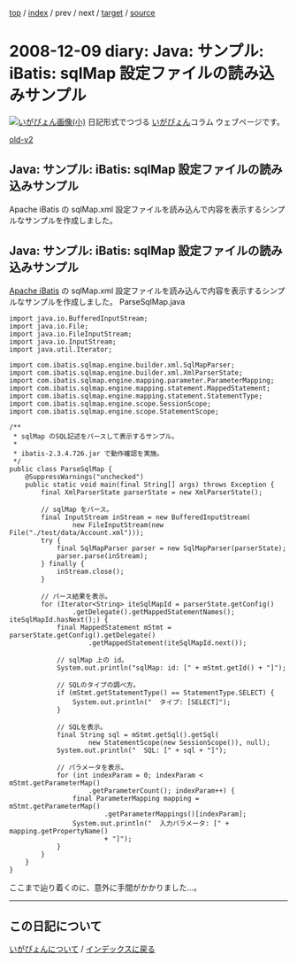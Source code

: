 [top](https://igapyon.github.io/diary/) 
 / [index](https://igapyon.github.io/diary/2008/index.html) 
 / prev 
 / next 
 / [target](https://igapyon.github.io/diary/2008/ig081209.html) 
 / [source](https://github.com/igapyon/diary/blob/gh-pages/2008/ig081209.html.src.md) 

2008-12-09 diary: Java: サンプル: iBatis: sqlMap 設定ファイルの読み込みサンプル
=====================================================================================================
[![いがぴょん画像(小)](https://igapyon.github.io/diary/images/iga200306s.jpg "いがぴょん")](https://igapyon.github.io/diary/memo/memoigapyon.html) 日記形式でつづる [いがぴょん](https://igapyon.github.io/diary/memo/memoigapyon.html)コラム ウェブページです。

[old-v2](ig081209-orig.html)

## Java: サンプル: iBatis: sqlMap 設定ファイルの読み込みサンプル

Apache iBatis の sqlMap.xml 設定ファイルを読み込んで内容を表示するシンプルなサンプルを作成しました。

## Java: サンプル: iBatis: sqlMap 設定ファイルの読み込みサンプル

[Apache iBatis](http://ibatis.apache.org/) の sqlMap.xml 設定ファイルを読み込んで内容を表示するシンプルなサンプルを作成しました。
ParseSqlMap.java
      
```
import java.io.BufferedInputStream;
import java.io.File;
import java.io.FileInputStream;
import java.io.InputStream;
import java.util.Iterator;

import com.ibatis.sqlmap.engine.builder.xml.SqlMapParser;
import com.ibatis.sqlmap.engine.builder.xml.XmlParserState;
import com.ibatis.sqlmap.engine.mapping.parameter.ParameterMapping;
import com.ibatis.sqlmap.engine.mapping.statement.MappedStatement;
import com.ibatis.sqlmap.engine.mapping.statement.StatementType;
import com.ibatis.sqlmap.engine.scope.SessionScope;
import com.ibatis.sqlmap.engine.scope.StatementScope;

/**
 * sqlMap のSQL記述をパースして表示するサンプル。
 * 
 * ibatis-2.3.4.726.jar で動作確認を実施。
 */
public class ParseSqlMap {
    @SuppressWarnings("unchecked")
    public static void main(final String[] args) throws Exception {
        final XmlParserState parserState = new XmlParserState();

        // sqlMap をパース。
        final InputStream inStream = new BufferedInputStream(
                new FileInputStream(new File("./test/data/Account.xml")));
        try {
            final SqlMapParser parser = new SqlMapParser(parserState);
            parser.parse(inStream);
        } finally {
            inStream.close();
        }

        // パース結果を表示。
        for (Iterator<String> iteSqlMapId = parserState.getConfig()
                .getDelegate().getMappedStatementNames(); iteSqlMapId.hasNext();) {
            final MappedStatement mStmt = parserState.getConfig().getDelegate()
                    .getMappedStatement(iteSqlMapId.next());

            // sqlMap 上の id。
            System.out.println("sqlMap: id: [" + mStmt.getId() + "]");

            // SQLのタイプの調べ方。
            if (mStmt.getStatementType() == StatementType.SELECT) {
                System.out.println("  タイプ: [SELECT]");
            }

            // SQLを表示。
            final String sql = mStmt.getSql().getSql(
                    new StatementScope(new SessionScope()), null);
            System.out.println("  SQL: [" + sql + "]");

            // パラメータを表示。
            for (int indexParam = 0; indexParam < mStmt.getParameterMap()
                    .getParameterCount(); indexParam++) {
                final ParameterMapping mapping = mStmt.getParameterMap()
                        .getParameterMappings()[indexParam];
                System.out.println("  入力パラメータ: [" + mapping.getPropertyName()
                        + "]");
            }
        }
    }
}
```

      
ここまで辿り着くのに、意外に手間がかかりました…。


----------------------------------------------------------------------------------------------------

## この日記について
[いがぴょんについて](https://igapyon.github.io/diary/memo/memoigapyon.html) / [インデックスに戻る](https://igapyon.github.io/diary/idxall.html)
